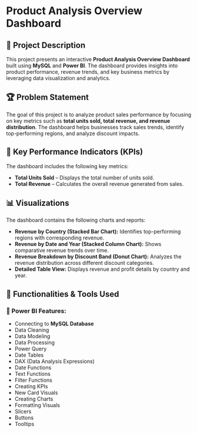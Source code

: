 # Product Analysis Overview Dashboard  

## 📌 Project Description  
This project presents an interactive **Product Analysis Overview Dashboard** built using **MySQL** and **Power BI**. The dashboard provides insights into product performance, revenue trends, and key business metrics by leveraging data visualization and analytics.

## 🏆 Problem Statement  
The goal of this project is to analyze product sales performance by focusing on key metrics such as **total units sold, total revenue, and revenue distribution**. The dashboard helps businesses track sales trends, identify top-performing regions, and analyze discount impacts.

## 🚀 Key Performance Indicators (KPIs)  
The dashboard includes the following key metrics:  

- **Total Units Sold** – Displays the total number of units sold.  
- **Total Revenue** – Calculates the overall revenue generated from sales.  

## 📊 Visualizations  
The dashboard contains the following charts and reports:  

- **Revenue by Country (Stacked Bar Chart):** Identifies top-performing regions with corresponding revenue.  
- **Revenue by Date and Year (Stacked Column Chart):** Shows comparative revenue trends over time.  
- **Revenue Breakdown by Discount Band (Donut Chart):** Analyzes the revenue distribution across different discount categories.  
- **Detailed Table View:** Displays revenue and profit details by country and year.  

## 🔧 Functionalities & Tools Used  
### 📌 Power BI Features:  
- Connecting to **MySQL Database**  
- Data Cleaning  
- Data Modeling  
- Data Processing  
- Power Query  
- Date Tables  
- DAX (Data Analysis Expressions)  
- Date Functions  
- Text Functions  
- Filter Functions  
- Creating KPIs  
- New Card Visuals  
- Creating Charts  
- Formatting Visuals  
- Slicers  
- Buttons  
- Tooltips   

